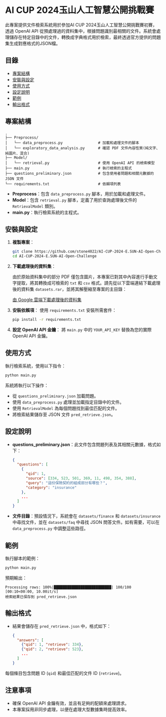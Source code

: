
# AI CUP 2024玉山人工智慧公開挑戰賽

此專案提供文件檢索系統用於參加AI CUP 2024玉山人工智慧公開挑戰賽初賽，透過 OpenAI API 從預處理過的資料集中，根據問題識別最相關的文件。系統會處理儲存在特定目錄中的文件，轉換成字典格式用於檢索，最終透過官方提供的問題集生成對應格式的JSON檔。

## 目錄

- [專案結構](#專案結構)
- [安裝與設定](#安裝與設定)
- [使用方式](#使用方式)
- [設定說明](#設定說明)
- [範例](#範例)
- [輸出格式](#輸出格式)

## 專案結構

```
.
├── Preprocess/
│   └── data_preprocess.py                # 加載和處理文件的腳本
│   └── exploratory_data_analysis.py      # 確認 PDF 文件內容性質(純文字、純圖片、混合)
├── Model/
│   └── retrieval.py                      # 使用 OpenAI API 的檢索模型
├── main.py                               # 執行檢索的主程式
├── questions_preliminary.json            # 包含使用者問題和相關元數據的 JSON 文件
└── requirements.txt                      # 依賴項列表
```

- **Preprocess**：包含 `data_preprocess.py` 腳本，用於加載和處理文件。
- **Model**：包含 `retrieval.py` 腳本，定義了用於查詢處理後文件的 `RetrievalModel` 類別。
- **main.py**：執行檢索系統的主程式。

## 安裝與設定

1. **複製專案**：
   ```bash
   git clone https://github.com/stone4022/AI-CUP-2024-E.SUN-AI-Open-Challenge.git
   cd AI-CUP-2024-E.SUN-AI-Open-Challenge
   ```

2. **下載處理後的資料集**：

   由於原始資料集中的部分 PDF 僅包含圖片，本專案已對其中內容進行手動文字提取，將其轉換成可檢索的 `txt` 和 `csv` 格式。請先從以下雲端連結下載處理後的資料集 `datasets.rar`，並將其解壓縮至專案的主目錄：
   
   [由 Google 雲端下載處理後的資料集](https://drive.google.com/file/d/1YpfDvjFP1nTzJXdlUl8oA5AUrWw5VIla/view?usp=drive_link)

3. **安裝依賴項**：
   使用 `requirements.txt` 安裝所需套件：
   ```bash
   pip install -r requirements.txt
   ```

4. **設定 OpenAI API 金鑰**：
   將 `main.py` 中的 `YOUR_API_KEY` 替換為您的實際 OpenAI API 金鑰。
## 使用方式

執行檢索系統，使用以下指令：

```bash
python main.py
```

系統將執行以下操作：
- 從 `questions_preliminary.json` 加載問題。
- 使用 `data_preprocess.py` 處理並加載指定目錄中的文件。
- 使用 `RetrievalModel` 為每個問題找到最佳匹配的文件。
- 將檢索結果儲存至 JSON 文件 `pred_retrieve.json`。

## 設定說明

- **questions_preliminary.json**：此文件包含問題列表及其相關元數據，格式如下：
  ```json
  {
    "questions": [
      {
        "qid": 1,
        "source": [334, 523, 501, 369, 11, 498, 354, 388],
        "query": "這份保險契約的組成部分有哪些？",
        "category": "insurance"
      },
      ...
    ]
  }
  ```

- **文件目錄**：預設情況下，系統會在 `datasets/finance` 和 `datasets/insurance` 中尋找文件，並在 `datasets/faq` 中尋找 JSON 問答文件。如有需要，可以在 `data_preprocess.py` 中調整這些路徑。

## 範例

執行腳本的範例：

```bash
python main.py
```

預期輸出：
```
Processing rows: 100%|██████████████████████████| 100/100 [00:10<00:00, 10.00it/s]
檢索結果已保存到 pred_retrieve.json
```

## 輸出格式

- 結果會儲存在 `pred_retrieve.json` 中，格式如下：
  ```json
  {
    "answers": [
      {"qid": 1, "retrieve": 334},
      {"qid": 2, "retrieve": 523},
      ...
    ]
  }
  ```

每個條目包含問題 ID (`qid`) 和最佳匹配的文件 ID (`retrieve`)。

## 注意事項

- 確保 OpenAI API 金鑰有效，並且有足夠的配額來處理請求。
- 本專案採用非同步處理，以便在處理大型數據集時提高效率。

